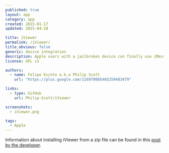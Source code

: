 ```yaml
---
published: true
layout: app
category: app
created: 2015-01-17
updated: 2015-04-28

title: iViewer
permalink: /iViewer/
title_obvious: false
generic: device integration
description: Apple users with a jailbroken device can finally use iMessage remotely!
license: GPL v3

authors:
  - name: Felipe Escoto a.k.a Philip Scott
    url: "https://plus.google.com/116970085465259483479"

links:
  - type: GitHub
    url: Philip-Scott/iViewer

screenshots:
  - iViewer.png

tags:
  - Apple
---
```


Information about installing iViewer from a zip file can be found in this [post by the developer](https://plus.google.com/116970085465259483479/posts/aSn5LaQSt2x).
